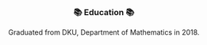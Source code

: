 <div align="center">
<h3 align="center"><b>📚 Education 📚</b></h3>
Graduated from DKU, Department of Mathematics in 2018.

</br>
<p align="center">

</p>


</div>
